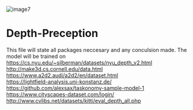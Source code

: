 ![image7](https://user-images.githubusercontent.com/51883968/109390398-4e48ea00-7909-11eb-81cd-10f08d9c92b7.png)
# Depth-Preception
This file will state all packages neccesary and any conculsion made.
The model will be trained on 
https://cs.nyu.edu/~silberman/datasets/nyu_depth_v2.html  
http://make3d.cs.cornell.edu/data.html  
https://www.a2d2.audi/a2d2/en/dataset.html  
https://lightfield-analysis.uni-konstanz.de/  
https://github.com/alexsax/taskonomy-sample-model-1   
https://www.cityscapes-dataset.com/login/ 
http://www.cvlibs.net/datasets/kitti/eval_depth_all.php 


